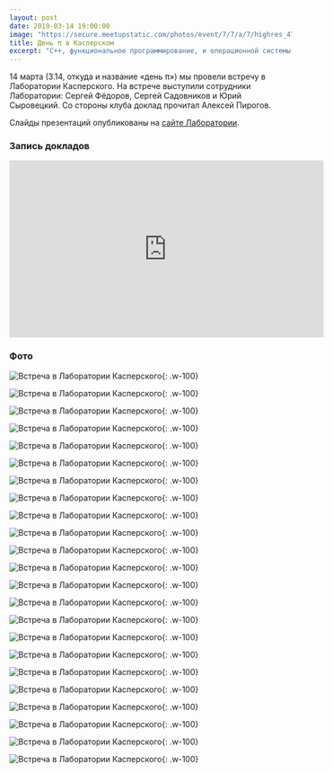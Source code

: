 ```yaml
---
layout: post
date: 2019-03-14 19:00:00
image: "https://secure.meetupstatic.com/photos/event/7/7/a/7/highres_479190631.jpeg"
title: День π в Касперском
excerpt: "C++, функциональное программирование, и операционной системы, которую сейчас разрабатывают в Лаборатории Касперского."
---
```


14 марта (3.14, откуда и название &laquo;день π&raquo;) мы провели встречу в Лаборатории Касперского. На встрече выступили сотрудники Лаборатории: Сергей Фёдоров, Сергей Садовников и Юрий Сыровецкий. Со стороны клуба доклад прочитал Алексей Пирогов.

Слайды презентаций опубликованы на [сайте Лаборатории](https://box.kaspersky.com/d/40f9231d6dfe4f789d31/).

### Запись докладов

<p class="video">
  <iframe width="560" height="315" src="https://www.youtube.com/embed/snw6FtIl0LA" frameborder="0" allow="accelerometer; autoplay; encrypted-media; gyroscope; picture-in-picture" allowfullscreen></iframe>
</p>

### Фото

![Встреча в Лаборатории Касперского](https://secure.meetupstatic.com/photos/event/3/d/0/a/highres_479475626.jpeg){: .w-100}

![Встреча в Лаборатории Касперского](https://secure.meetupstatic.com/photos/event/3/d/0/c/highres_479475628.jpeg){: .w-100}

![Встреча в Лаборатории Касперского](https://secure.meetupstatic.com/photos/event/3/d/0/e/highres_479475630.jpeg){: .w-100}

![Встреча в Лаборатории Касперского](https://secure.meetupstatic.com/photos/event/3/d/1/f/highres_479475647.jpeg){: .w-100}

![Встреча в Лаборатории Касперского](https://secure.meetupstatic.com/photos/event/3/d/2/c/highres_479475660.jpeg){: .w-100}

![Встреча в Лаборатории Касперского](https://secure.meetupstatic.com/photos/event/3/d/3/2/highres_479475666.jpeg){: .w-100}

![Встреча в Лаборатории Касперского](https://secure.meetupstatic.com/photos/event/3/f/7/e/highres_479476254.jpeg){: .w-100}

![Встреча в Лаборатории Касперского](https://secure.meetupstatic.com/photos/event/3/f/8/1/highres_479476257.jpeg){: .w-100}

![Встреча в Лаборатории Касперского](https://secure.meetupstatic.com/photos/event/3/f/8/3/highres_479476259.jpeg){: .w-100}

![Встреча в Лаборатории Касперского](https://secure.meetupstatic.com/photos/event/4/a/2/c/highres_479658988.jpeg){: .w-100}

![Встреча в Лаборатории Касперского](https://secure.meetupstatic.com/photos/event/4/a/2/d/highres_479658989.jpeg){: .w-100}

![Встреча в Лаборатории Касперского](https://secure.meetupstatic.com/photos/event/4/a/2/e/highres_479658990.jpeg){: .w-100}

![Встреча в Лаборатории Касперского](https://secure.meetupstatic.com/photos/event/4/a/2/f/highres_479658991.jpeg){: .w-100}

![Встреча в Лаборатории Касперского](https://secure.meetupstatic.com/photos/event/4/a/3/1/highres_479658993.jpeg){: .w-100}

![Встреча в Лаборатории Касперского](https://secure.meetupstatic.com/photos/event/4/a/3/2/highres_479658994.jpeg){: .w-100}

![Встреча в Лаборатории Касперского](https://secure.meetupstatic.com/photos/event/4/a/3/3/highres_479658995.jpeg){: .w-100}

![Встреча в Лаборатории Касперского](https://secure.meetupstatic.com/photos/event/4/a/3/4/highres_479658996.jpeg){: .w-100}

![Встреча в Лаборатории Касперского](https://secure.meetupstatic.com/photos/event/4/a/3/5/highres_479658997.jpeg){: .w-100}

![Встреча в Лаборатории Касперского](https://secure.meetupstatic.com/photos/event/4/a/4/4/highres_479659012.jpeg){: .w-100}

![Встреча в Лаборатории Касперского](https://secure.meetupstatic.com/photos/event/4/a/4/5/highres_479659013.jpeg){: .w-100}

![Встреча в Лаборатории Касперского](https://secure.meetupstatic.com/photos/event/4/a/4/6/highres_479659014.jpeg){: .w-100}

![Встреча в Лаборатории Касперского](https://secure.meetupstatic.com/photos/event/4/a/4/7/highres_479659015.jpeg){: .w-100}

![Встреча в Лаборатории Касперского](https://secure.meetupstatic.com/photos/event/4/a/4/8/highres_479659016.jpeg){: .w-100}
